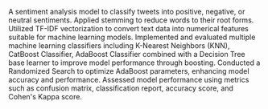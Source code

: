 A sentiment analysis model to classify tweets into positive, negative, or neutral sentiments. 
Applied stemming to reduce words to their root forms. 
Utilized TF-IDF vectorization to convert text data into numerical features suitable for machine learning models. 
Implemented and evaluated multiple machine learning classifiers including K-Nearest Neighbors (KNN), CatBoost Classifier, AdaBoost Classifier combined with a Decision Tree base learner to improve model performance through boosting. 
Conducted a Randomized Search to optimize AdaBoost parameters, enhancing model accuracy and performance. 
Assessed model performance using metrics such as confusion matrix, classification report, accuracy score, and Cohen's Kappa score.
